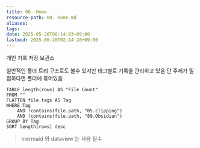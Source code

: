 ```yaml
---
title: 00. Home
resource-path: 00. Home.md
aliases:
tags:
date: 2025-05-26T00:14:03+09:00
lastmod: 2025-06-20T02:14:28+09:00
---
```

개인 기록 저장 보관소

일반적인 폴더 트리 구조로도 볼수 있지만 태그별로 기록을 관리하고 있음 단 주제가 밀접하다면 폴더에 묶어있음

```dataview
TABLE length(rows) AS "File Count"
FROM ""
FLATTEN file.tags AS Tag
WHERE Tag 
	AND !contains(file.path, "05.clipping") 
	AND !contains(file.path, "89.Obsidian")
GROUP BY Tag
SORT length(rows) desc
```

> mermaid 와 dataview 는 사용 필수
